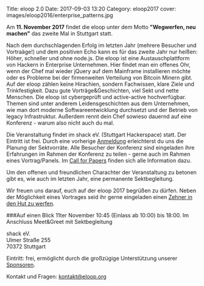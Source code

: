 Title: eloop 2.0
Date: 2017-09-03 13:20
Category: eloop2017
cover: images/eloop2016/enterprise_patterns.jpg

Am **11. November 2017** findet die eloop unter dem Motto **"Wegwerfen, neu machen"** das zweite Mal in Stuttgart statt.

Nach dem durchschlagenden Erfolg im letzten Jahr (mehrere Besucher und Vortraäge!) und dem positiven Echo kann es für das zweite Jahr nur heißen: Höher, schneller und ohne node.js. 
Die eloop ist eine Austauschplattform von Hackern in Enterprise Unternehmen. Hier findet man ein offenes Ohr, wenn der Chef mal wieder jQuery auf dem Mainframe installieren möchte oder es Probleme bei der firmenweiten Verteilung von Bitcoin Minern gibt. Auf der eloop zählen keine Hirachien, sondern Fachwissen, klare Ziele und Trinkfestigkeit. Dazu gute Vorträge&Geschichten, viel Sekt und nette Menschen. Die eloop ist cybergeprüft und active-active hochverfügbar. 
Themen sind unter anderem Leidensgeschichten aus dem Unternehmen, wie man dort moderne Softwareentwicklung durchsetzt und der Betrieb von legacy Infrastruktur. Außerdem rennt dein Chef sowieso dauernd auf eine Konferenz - warum also nicht auch du mal.

Die Veranstaltung findet im shack eV. (Stuttgart Hackerspace) statt. Der Eintritt ist frei. Durch eine vorherige [Anmeldung]({filename}pages/Teilnehmen.md) erleichterst du uns die Planung der Sektvorräte. Alle Besucher der Konferenz sind eingeladen ihre Erfahrungen im Rahmen der Konferenz zu teilen - gerne auch im Rahmen eines Vortrag/Panels. Im [Call for Papers]({filename}/2017_cfp.md) finden sich alle Information dazu.

Um den offenen und freundlichen Charachter der Veranstaltung zu betonen gibt es, wie auch im letzten Jahr, eine permanente Sektbegleitung.

Wir freuen uns darauf, euch auf der eloop 2017 begrüßen zu dürfen. Neben der Möglichkeit eines Vortrages seid ihr gerne eingeladen einen [Zehner in den Hut zu werfen](mailto:krautfunding@eloop.org).

###Auf einen Blick
11ter November 10:45 (Einlass ab 10:00) bis 18:00.
Im Anschluss Meet&Greet mit Sektbegleitung

shack eV.  
Ulmer Straße 255  
70372 Stuttgart

Eintritt: frei, ermöglicht durch die großzügige Unterstützung unserer [Sponsoren](Http://eloop.org/#Sponsors).

Kontakt und Fragen: [kontakt@eloop.org](mailto:kontakt@eloop.org)

